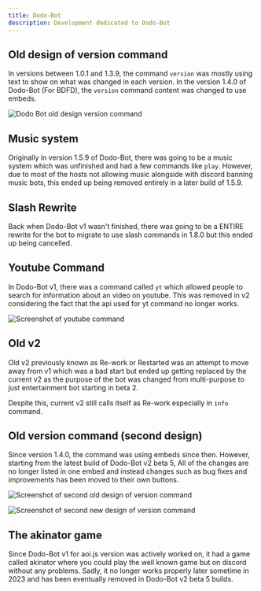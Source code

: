```yaml
---
title: Dodo-Bot
description: Development dedicated to Dodo-Bot
---
```


## Old design of version command

In versions between 1.0.1 and 1.3.9, the command `version` was mostly using text to show on what was changed in each version. In the version 1.4.0 of Dodo-Bot (For BDFD), the `version` command content was changed to use embeds.

![Dodo Bot old design version command](https://2314760047-files.gitbook.io/~/files/v0/b/gitbook-x-prod.appspot.com/o/spaces%2Fnkk2ozf6e5sx71U10aKl%2Fuploads%2FOXc2K2DFRWC1J7XIMoQO%2Fimage.png?alt=media&token=4fc08868-da4b-49a9-832f-c4079d1c9f8d)

## Music system

Originally in version 1.5.9 of Dodo-Bot, there was going to be a music system which was unfinished and had a few commands like `play`. However, due to most of the hosts not allowing music alongside with discord banning music bots, this ended up being removed entirely in a later build of 1.5.9.

## Slash Rewrite

Back when Dodo-Bot v1 wasn't finished, there was going to be a ENTIRE rewrite for the bot to migrate to use slash commands in 1.8.0 but this ended up being cancelled.

## Youtube Command

In Dodo-Bot v1, there was a command called `yt` which allowed people to search for information about an video on youtube. This was removed in v2 considering the fact that the api used for yt command no longer works.

![Screenshot of youtube command](https://2314760047-files.gitbook.io/~/files/v0/b/gitbook-x-prod.appspot.com/o/spaces%2Fnkk2ozf6e5sx71U10aKl%2Fuploads%2FrkWknjtiExseO1c6apzm%2Fimage.png?alt=media&token=73cd89e0-35e2-4a3c-ace6-4896d5c41ed6)

## Old v2

Old v2 previously known as Re-work or Restarted was an attempt to move away from v1 which was a bad start but ended up getting replaced by the current v2 as the purpose of the bot was changed from multi-purpose to just entertainment bot starting in beta 2.

Despite this, current v2 still calls itself as Re-work especially in `info` command.

## Old version command (second design)

Since version 1.4.0, the command was using embeds since then. However, starting from the latest build of Dodo-Bot v2 beta 5, All of the changes are no longer listed in one embed and instead changes such as bug fixes and improvements has been moved to their own buttons.

![Screenshot of second old design of version command](https://2314760047-files.gitbook.io/~/files/v0/b/gitbook-x-prod.appspot.com/o/spaces%2Fnkk2ozf6e5sx71U10aKl%2Fuploads%2F0TRwMyL9WT3FfQ0eSWl7%2Fimage.png?alt=media&token=afb92705-a00f-40e7-9da7-d46002e895ec)

![Screenshot of second new design of version command](https://2314760047-files.gitbook.io/~/files/v0/b/gitbook-x-prod.appspot.com/o/spaces%2Fnkk2ozf6e5sx71U10aKl%2Fuploads%2F2ygup0msQoCk7Z8gLn3t%2Fimage.png?alt=media&token=51d230b0-b3c8-4465-ad40-48f98a510fbf)

## The akinator game

Since Dodo-Bot v1 for aoi.js version was actively worked on, it had a game called akinator where you could play the well known game but on discord without any problems. Sadly, it no longer works properly later sometime in 2023 and has been eventually removed in Dodo-Bot v2 beta 5 builds.
